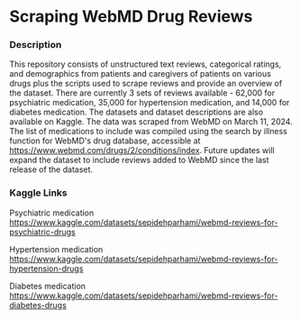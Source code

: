 # Scraping WebMD Drug Reviews
### Description
This repository consists of unstructured text reviews, categorical ratings, and demographics from patients and caregivers of patients on various drugs plus the scripts used to scrape reviews and provide an overview of the dataset. There are currently 3 sets of reviews available - 62,000 for psychiatric medication, 35,000 for hypertension medication, and 14,000 for diabetes medication. The datasets and dataset descriptions are also available on Kaggle. The data was scraped from WebMD on March 11, 2024.  The list of medications to include was compiled using the search by illness function for WebMD's drug database, accessible at https://www.webmd.com/drugs/2/conditions/index. Future updates will expand the dataset to include reviews added to WebMD since the last release of the dataset.

### Kaggle Links
Psychiatric medication https://www.kaggle.com/datasets/sepidehparhami/webmd-reviews-for-psychiatric-drugs

Hypertension medication https://www.kaggle.com/datasets/sepidehparhami/webmd-reviews-for-hypertension-drugs

Diabetes medication https://www.kaggle.com/datasets/sepidehparhami/webmd-reviews-for-diabetes-drugs